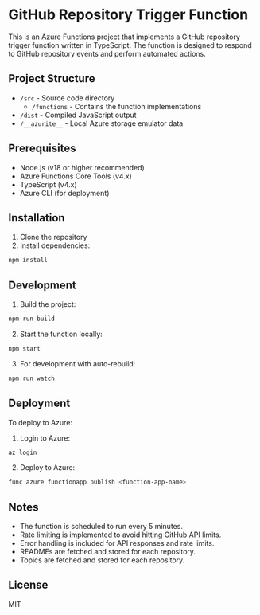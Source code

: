 # GitHub Repository Trigger Function

This is an Azure Functions project that implements a GitHub repository trigger function written in TypeScript. The function is designed to respond to GitHub repository events and perform automated actions.

## Project Structure

- `/src` - Source code directory
  - `/functions` - Contains the function implementations
- `/dist` - Compiled JavaScript output
- `/__azurite__` - Local Azure storage emulator data

## Prerequisites

- Node.js (v18 or higher recommended)
- Azure Functions Core Tools (v4.x)
- TypeScript (v4.x)
- Azure CLI (for deployment)

## Installation

1. Clone the repository
2. Install dependencies:
```bash
npm install
```

## Development
1. Build the project:
```bash
npm run build
```

2. Start the function locally:
```bash
npm start
```

3. For development with auto-rebuild:
```bash
npm run watch
```

## Deployment
To deploy to Azure:
1. Login to Azure:
```bash
az login
```

2. Deploy to Azure:
```bash
func azure functionapp publish <function-app-name>
```

## Notes
- The function is scheduled to run every 5 minutes.
- Rate limiting is implemented to avoid hitting GitHub API limits.
- Error handling is included for API responses and rate limits.
- READMEs are fetched and stored for each repository.
- Topics are fetched and stored for each repository.

## License
MIT
